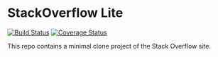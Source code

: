 # StackOverflow Lite

[![Build Status](https://travis-ci.com/kihuha/stackOverflow.svg?branch=develop)](https://travis-ci.com/kihuha/stackOverflow)
[![Coverage Status](https://coveralls.io/repos/github/kihuha/stackOverflow/badge.svg?branch=develop)](https://coveralls.io/github/kihuha/stackOverflow?branch=develop)

This repo contains a minimal clone project of the Stack Overflow site.
